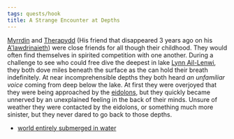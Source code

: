 ```yaml
---
tags: quests/hook
title: A Strange Encounter at Depths
---
```


[Myrrdin](People/Party/Myrrdin%20Chosaach.md) and [Therapydd](People/Therapydd.md) (His friend that disappeared 3 years ago on his [A'lawdrinaieth](Things/A'lawdrinaieth.md)) were close friends for all though their childhood. They would often find themselves in spirited competition with one another. During a challenge to see who could free dive the deepest in lake [Lynn Ail-Lenwi](Locations/Cloud%20Sea/Shards/The%20Forlorn%20Shiver/Lynn%20Ail-Lenwi.md), they both dove miles beneath the surface as the can hold their breath indefinitely. At near incomprehensible depths they both heard *an unfamiliar voice* coming from deep below the lake. At first they were overjoyed that they were being approached by the [eidolons](Deities/Eidolons%20of%20The%20Forlorn%20Shiver.md), but they quickly became unnerved by an unexplained feeling in the back of their minds. Unsure of weather they were contacted by the eidolons, or something much more sinister, but they never dared to go back to those depths.

* [world entirely submerged in water](Locations/world%20entirely%20submerged%20in%20water/world%20entirely%20submerged%20in%20water.md)
